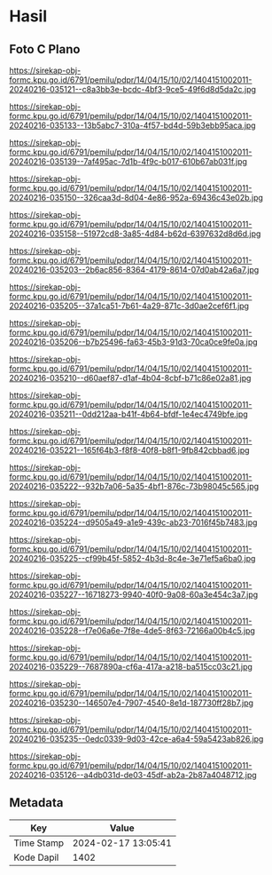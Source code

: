 # Hasil

## Foto C Plano

https://sirekap-obj-formc.kpu.go.id/6791/pemilu/pdpr/14/04/15/10/02/1404151002011-20240216-035121--c8a3bb3e-bcdc-4bf3-9ce5-49f6d8d5da2c.jpg

https://sirekap-obj-formc.kpu.go.id/6791/pemilu/pdpr/14/04/15/10/02/1404151002011-20240216-035133--13b5abc7-310a-4f57-bd4d-59b3ebb95aca.jpg

https://sirekap-obj-formc.kpu.go.id/6791/pemilu/pdpr/14/04/15/10/02/1404151002011-20240216-035139--7af495ac-7d1b-4f9c-b017-610b67ab031f.jpg

https://sirekap-obj-formc.kpu.go.id/6791/pemilu/pdpr/14/04/15/10/02/1404151002011-20240216-035150--326caa3d-8d04-4e86-952a-69436c43e02b.jpg

https://sirekap-obj-formc.kpu.go.id/6791/pemilu/pdpr/14/04/15/10/02/1404151002011-20240216-035158--51972cd8-3a85-4d84-b62d-6397632d8d6d.jpg

https://sirekap-obj-formc.kpu.go.id/6791/pemilu/pdpr/14/04/15/10/02/1404151002011-20240216-035203--2b6ac856-8364-4179-8614-07d0ab42a6a7.jpg

https://sirekap-obj-formc.kpu.go.id/6791/pemilu/pdpr/14/04/15/10/02/1404151002011-20240216-035205--37a1ca51-7b61-4a29-871c-3d0ae2cef6f1.jpg

https://sirekap-obj-formc.kpu.go.id/6791/pemilu/pdpr/14/04/15/10/02/1404151002011-20240216-035206--b7b25496-fa63-45b3-91d3-70ca0ce9fe0a.jpg

https://sirekap-obj-formc.kpu.go.id/6791/pemilu/pdpr/14/04/15/10/02/1404151002011-20240216-035210--d60aef87-d1af-4b04-8cbf-b71c86e02a81.jpg

https://sirekap-obj-formc.kpu.go.id/6791/pemilu/pdpr/14/04/15/10/02/1404151002011-20240216-035211--0dd212aa-b41f-4b64-bfdf-1e4ec4749bfe.jpg

https://sirekap-obj-formc.kpu.go.id/6791/pemilu/pdpr/14/04/15/10/02/1404151002011-20240216-035221--165f64b3-f8f8-40f8-b8f1-9fb842cbbad6.jpg

https://sirekap-obj-formc.kpu.go.id/6791/pemilu/pdpr/14/04/15/10/02/1404151002011-20240216-035222--932b7a06-5a35-4bf1-876c-73b98045c565.jpg

https://sirekap-obj-formc.kpu.go.id/6791/pemilu/pdpr/14/04/15/10/02/1404151002011-20240216-035224--d9505a49-a1e9-439c-ab23-7016f45b7483.jpg

https://sirekap-obj-formc.kpu.go.id/6791/pemilu/pdpr/14/04/15/10/02/1404151002011-20240216-035225--cf99b45f-5852-4b3d-8c4e-3e71ef5a6ba0.jpg

https://sirekap-obj-formc.kpu.go.id/6791/pemilu/pdpr/14/04/15/10/02/1404151002011-20240216-035227--16718273-9940-40f0-9a08-60a3e454c3a7.jpg

https://sirekap-obj-formc.kpu.go.id/6791/pemilu/pdpr/14/04/15/10/02/1404151002011-20240216-035228--f7e06a6e-7f8e-4de5-8f63-72166a00b4c5.jpg

https://sirekap-obj-formc.kpu.go.id/6791/pemilu/pdpr/14/04/15/10/02/1404151002011-20240216-035229--7687890a-cf6a-417a-a218-ba515cc03c21.jpg

https://sirekap-obj-formc.kpu.go.id/6791/pemilu/pdpr/14/04/15/10/02/1404151002011-20240216-035230--146507e4-7907-4540-8e1d-187730ff28b7.jpg

https://sirekap-obj-formc.kpu.go.id/6791/pemilu/pdpr/14/04/15/10/02/1404151002011-20240216-035235--0edc0339-9d03-42ce-a6a4-59a5423ab826.jpg

https://sirekap-obj-formc.kpu.go.id/6791/pemilu/pdpr/14/04/15/10/02/1404151002011-20240216-035126--a4db031d-de03-45df-ab2a-2b87a4048712.jpg


## Metadata

| Key        | Value               |
| ---------- | ------------------- |
| Time Stamp | 2024-02-17 13:05:41 |
| Kode Dapil | 1402                |



